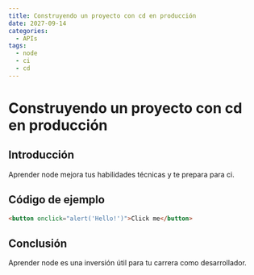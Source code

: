 ```yaml
---
title: Construyendo un proyecto con cd en producción
date: 2027-09-14
categories:
  - APIs
tags:
  - node
  - ci
  - cd
---
```


# Construyendo un proyecto con cd en producción

## Introducción

Aprender node mejora tus habilidades técnicas y te prepara para ci.

## Código de ejemplo

```html
<button onclick="alert('Hello!')">Click me</button>
```

## Conclusión

Aprender node es una inversión útil para tu carrera como desarrollador.